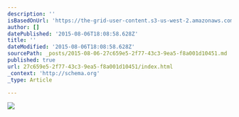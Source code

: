 ```yaml
---
description: ''
isBasedOnUrl: 'https://the-grid-user-content.s3-us-west-2.amazonaws.com/15b3ed3e-0a9e-4442-bf61-2b4441c166c7.jpg'
author: []
datePublished: '2015-08-06T18:08:58.628Z'
title: ''
dateModified: '2015-08-06T18:08:58.628Z'
sourcePath: _posts/2015-08-06-27c659e5-2f77-43c3-9ea5-f8a001d10451.md
published: true
url: 27c659e5-2f77-43c3-9ea5-f8a001d10451/index.html
_context: 'http://schema.org'
_type: Article

---
```

![](https://the-grid-user-content.s3-us-west-2.amazonaws.com/15b3ed3e-0a9e-4442-bf61-2b4441c166c7.jpg)